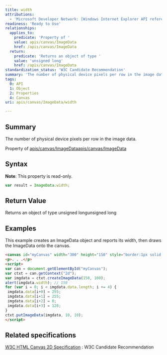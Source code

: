 ```yaml
---
title: width
attributions:
  - 'Microsoft Developer Network: [Windows Internet Explorer API reference Article](http://msdn.microsoft.com/en-us/library/ie/hh828809%28v=vs.85%29.aspx)'
readiness: 'Ready to Use'
relationships:
  applies_to:
    predicate: 'Property of '
    value: apis/canvas/ImageData
    href: /apis/canvas/ImageData
  return:
    predicate: 'Returns an object of type '
    value: 'unsigned long'
    href: /apis/canvas/ImageData
standardization_status: 'W3C Candidate Recommendation'
summary: 'The number of physical device pixels per row in the image data.'
tags:
  0: API
  1: Object
  2: Properties
  4: Canvas
uri: apis/canvas/ImageData/width

---
```

## <span>Summary</span>

The number of physical device pixels per row in the image data.

Property of [apis/canvas/ImageData](/apis/canvas/ImageData)[apis/canvas/ImageData](/apis/canvas/ImageData)

## <span>Syntax</span>

**Note**: This property is read-only.

``` js
var result = ImageData.width;
```

## <span>Return Value</span>

Returns an object of type unsigned longunsigned long

## <span>Examples</span>

This example creates an ImageData object and reports its width, then draws the ImageData onto the canvas.

``` html
<canvas id="myCanvas" width="300" height="150" style="border:1px solid blue;"></canvas>
<p>. . .</p>
<script>
var can = document.getElementById("myCanvas");
var ctxt = can.getContext("2d");
var imgdata = ctxt.createImageData(150, 100);
alert(imgdata.width); // 150
for (var i = 0; i < imgdata.data.length; i += 4) {
 imgdata.data[i+0] = 255;
 imgdata.data[i+1] = 255;
 imgdata.data[i+2] = 0;
 imgdata.data[i+3] = 128;
}
ctxt.putImageData(imgdata, 10, 10);
</script>
```

## <span>Related specifications</span>

[W3C HTML Canvas 2D Specification](http://www.w3.org/TR/2012/CR-2dcontext-20121217/)
:   W3C Candidate Recommendation
